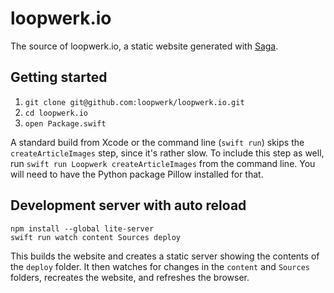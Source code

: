 # loopwerk.io
The source of loopwerk.io, a static website generated with [Saga](https://github.com/loopwerk/Saga).

## Getting started
1. `git clone git@github.com:loopwerk/loopwerk.io.git`
2. `cd loopwerk.io`
3. `open Package.swift`

A standard build from Xcode or the command line (`swift run`) skips the `createArticleImages` step, since it's rather slow. To include this step as well, run `swift run Loopwerk createArticleImages` from the command line. You will need to have the Python package Pillow installed for that.

## Development server with auto reload
```
npm install --global lite-server
swift run watch content Sources deploy
```

This builds the website and creates a static server showing the contents of the `deploy` folder. It then watches for changes in the `content` and `Sources` folders, recreates the website, and refreshes the browser.